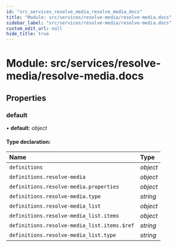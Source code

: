 ```yaml
---
id: "src_services_resolve_media_resolve_media_docs"
title: "Module: src/services/resolve-media/resolve-media.docs"
sidebar_label: "src/services/resolve-media/resolve-media.docs"
custom_edit_url: null
hide_title: true
---
```


# Module: src/services/resolve-media/resolve-media.docs

## Properties

### default

• **default**: *object*

#### Type declaration:

Name | Type |
:------ | :------ |
`definitions` | *object* |
`definitions.resolve-media` | *object* |
`definitions.resolve-media.properties` | *object* |
`definitions.resolve-media.type` | *string* |
`definitions.resolve-media_list` | *object* |
`definitions.resolve-media_list.items` | *object* |
`definitions.resolve-media_list.items.$ref` | *string* |
`definitions.resolve-media_list.type` | *string* |
